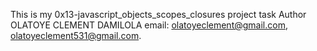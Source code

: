 This is my 0x13-javascript_objects_scopes_closures project task
Author
OLATOYE CLEMENT DAMILOLA
email: olatoyeclement@gmail.com, olatoyeclement531@gmail.com.